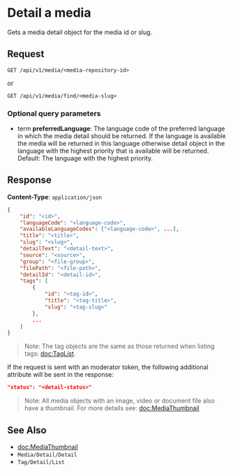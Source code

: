 # Detail a media

Gets a media detail object for the media id or slug.

## Request

    GET /api/v1/media/<media-repository-id>

or

    GET /api/v1/media/find/<media-slug>

### Optional query parameters

- term **preferredLanguage**: The language code of the preferred language in which the media detail should be returned. If the language is available the media will be returned in this language otherwise detail object in the language with the highest priority that is available will be returned. Default: The language with the highest priority.  

## Response

**Content-Type**: `application/json`

```json
{
    "id": "<id>",
    "languageCode": "<language-code>",
    "availableLanguageCodes": ["<language-code>", ...],
    "title": "<title>",
    "slug": "<slug>",
    "detailText": "<detail-text>",
    "source": "<source>",
    "group": "<file-group>",
    "filePath": "<file-path>",
    "detailId": "<detail-id>",
    "tags": [
        {
            "id": "<tag-id>",
            "title": "<tag-title>",
            "slug": "<tag-slug>"
        },
        ...
    ]
}
```

> Note: The tag objects are the same as those returned when listing tags: <doc:TagList>.

If the request is sent with an moderator token, the following additional attribute will be sent in the response: 

```json
"status": "<detail-status>"
```

> Note: All media objects with an image, video or document file also have a thumbnail. For more details see: <doc:MediaThumbnail>

## See Also

* <doc:MediaThumbnail>
* ``Media/Detail/Detail``
* ``Tag/Detail/List``
